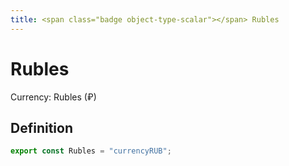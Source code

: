 ```yaml
---
title: <span class="badge object-type-scalar"></span> Rubles
---
```

# <span class="badge object-type-scalar"></span> Rubles

Currency: Rubles (₽)

## Definition

```typescript
export const Rubles = "currencyRUB";

```
